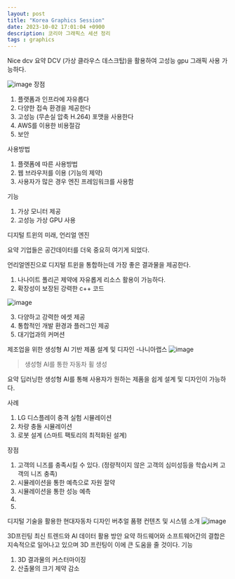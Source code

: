 ```yaml
---
layout: post
title: "Korea Graphics Session"
date: 2023-10-02 17:01:04 +0900
description: 코리아 그래픽스 세션 정리
tags : graphics
---
```


Nice dcv
요약
DCV (가상 클라우스 데스크탑)을 활용하여 고성능 gpu 그래픽 사용 가능하다.

![image](https://github.com/rech4210/rech4210.github.io/assets/65288322/67f68b2c-ce52-4791-b6ad-4d6cd682d123)
장점
1. 플랫폼과 인프라에 자유롭다
2. 다양한 접속 환경을 제공한다
3. 고성능 (무손실 압축 H.264) 포맷을 사용한다
4. AWS를 이용한 비용절감
5. 보안


사용방법
1. 플랫폼에 따른 사용방법
2. 웹 브라우저를 이용 (기능의 제약)
3. 사용자가 많은 경우 엔진 프레임워크를 사용함


기능
1. 가상 모니터 제공
2. 고성능 가상 GPU 사용

디지털 트윈의 미래, 언리얼 엔진

요약
기업들은 공간데이터를 더욱 중요히 여기게 되었다.

언리얼엔진으로 디지털 트윈을 통합하는데 가장 좋은 결과물을 제공한다.

1. 나나이트
 폴리곤 제약에 자유롭게 리소스 활용이 가능하다.
2. 확장성이 보장된 강력한 c++ 코드

![image](https://github.com/rech4210/rech4210.github.io/assets/65288322/12cb27dc-5697-4d57-a363-f1c0ea7de7e5)

3. 다양하고 강력한 에셋 제공
4. 통합적인 개발 환경과 플러그인 제공
5. 대기업과의 커머션


제조업을 위한 생성형 AI 기반 제품 설계 및 디자인 -나니아랩스
![image](https://github.com/rech4210/rech4210.github.io/assets/65288322/69d61e78-2230-4d9e-b413-ca5b1ca05c51)
> 생성형 AI를 통한 자동차 휠 생성

요약
딥러닝한 생성형 AI를 통해 사용자가 원하는 제품을 쉽게 설계 및 디자인이 가능하다.

사례
1. LG 디스플레이 충격 실험 시뮬레이션
2. 차량 충돌 시뮬레이션
3. 로봇 설계 (스마트 팩토리의 최적화된 설계)


장점
1. 고객의 니즈를 충족시킬 수 있다. (정량적이지 않은 고객의 심미성등을 학습시켜 고객의 니즈 충족)
1. 시뮬레이션을 통한 예측으로 자원 절약
1. 시뮬레이션을 통한 성능 예측
1.
1.

디지털 기술을 활용한 현대자동차 디자인 버추얼 품평 컨텐츠 및 시스템 소개
![image](https://github.com/rech4210/rech4210.github.io/assets/65288322/6f197ea2-90bb-4875-9335-df5c11aae4cf)

3D프린팅 최신 트렌드와 AI 데이터 활용 방안
요약
하드웨어와 소프트웨어간의 결합은 지속적으로 일어나고 있으며 3D 프린팅이 이에 큰 도움을 줄 것이다.
기능
1. 3D 결과물의 커스터마이징
2. 산출물의 크기 제약 감소

